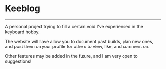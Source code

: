 # Keeblog
---
A personal project trying to fill a certain void I've experienced in the keyboard hobby.

The website will have allow you to document past builds, plan new ones, and post them on your profile for others to view, like, and comment on.

Other features may be added in the future, and I am very open to suggestions!